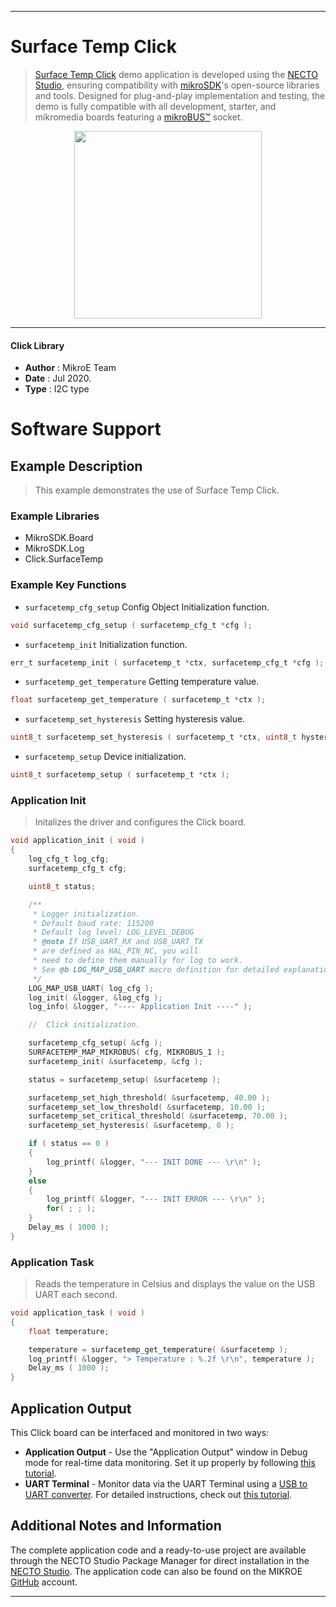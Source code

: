 
---
# Surface Temp Click

> [Surface Temp Click](https://www.mikroe.com/?pid_product=MIKROE-4205) demo application is developed using
the [NECTO Studio](https://www.mikroe.com/necto), ensuring compatibility with [mikroSDK](https://www.mikroe.com/mikrosdk)'s
open-source libraries and tools. Designed for plug-and-play implementation and testing, the demo is fully compatible with
all development, starter, and mikromedia boards featuring a [mikroBUS&trade;](https://www.mikroe.com/mikrobus) socket.

<p align="center">
  <img src="https://www.mikroe.com/?pid_product=MIKROE-4205&image=1" height=300px>
</p>

---

#### Click Library

- **Author**        : MikroE Team
- **Date**          : Jul 2020.
- **Type**          : I2C type

# Software Support

## Example Description

> This example demonstrates the use of Surface Temp Click.

### Example Libraries

- MikroSDK.Board
- MikroSDK.Log
- Click.SurfaceTemp

### Example Key Functions

- `surfacetemp_cfg_setup` Config Object Initialization function. 
```c
void surfacetemp_cfg_setup ( surfacetemp_cfg_t *cfg );
``` 
 
- `surfacetemp_init` Initialization function. 
```c
err_t surfacetemp_init ( surfacetemp_t *ctx, surfacetemp_cfg_t *cfg );
```

- `surfacetemp_get_temperature` Getting temperature value. 
```c
float surfacetemp_get_temperature ( surfacetemp_t *ctx );
```
 
- `surfacetemp_set_hysteresis` Setting hysteresis value. 
```c
uint8_t surfacetemp_set_hysteresis ( surfacetemp_t *ctx, uint8_t hysteresis );
```

- `surfacetemp_setup` Device initialization. 
```c
uint8_t surfacetemp_setup ( surfacetemp_t *ctx );
```

### Application Init

> Initalizes the driver and configures the Click board.

```c
void application_init ( void )
{
    log_cfg_t log_cfg;
    surfacetemp_cfg_t cfg;

    uint8_t status;

    /** 
     * Logger initialization.
     * Default baud rate: 115200
     * Default log level: LOG_LEVEL_DEBUG
     * @note If USB_UART_RX and USB_UART_TX 
     * are defined as HAL_PIN_NC, you will 
     * need to define them manually for log to work. 
     * See @b LOG_MAP_USB_UART macro definition for detailed explanation.
     */
    LOG_MAP_USB_UART( log_cfg );
    log_init( &logger, &log_cfg );
    log_info( &logger, "---- Application Init ----" );

    //  Click initialization.

    surfacetemp_cfg_setup( &cfg );
    SURFACETEMP_MAP_MIKROBUS( cfg, MIKROBUS_1 );
    surfacetemp_init( &surfacetemp, &cfg );

    status = surfacetemp_setup( &surfacetemp );

    surfacetemp_set_high_threshold( &surfacetemp, 40.00 );
    surfacetemp_set_low_threshold( &surfacetemp, 10.00 );
    surfacetemp_set_critical_threshold( &surfacetemp, 70.00 );
    surfacetemp_set_hysteresis( &surfacetemp, 0 );

    if ( status == 0 )
    {
        log_printf( &logger, "--- INIT DONE --- \r\n" );
    }
    else
    {
        log_printf( &logger, "--- INIT ERROR --- \r\n" );
        for( ; ; );
    }
    Delay_ms ( 1000 );
}
```

### Application Task

> Reads the temperature in Celsius and displays the value on the USB UART each second.

```c
void application_task ( void )
{
    float temperature;

    temperature = surfacetemp_get_temperature( &surfacetemp );
    log_printf( &logger, "> Temperature : %.2f \r\n", temperature );
    Delay_ms ( 1000 );
}
```


## Application Output

This Click board can be interfaced and monitored in two ways:
- **Application Output** - Use the "Application Output" window in Debug mode for real-time data monitoring.
Set it up properly by following [this tutorial](https://www.youtube.com/watch?v=ta5yyk1Woy4).
- **UART Terminal** - Monitor data via the UART Terminal using
a [USB to UART converter](https://www.mikroe.com/click/interface/usb?interface*=uart,uart). For detailed instructions,
check out [this tutorial](https://help.mikroe.com/necto/v2/Getting%20Started/Tools/UARTTerminalTool).

## Additional Notes and Information

The complete application code and a ready-to-use project are available through the NECTO Studio Package Manager for 
direct installation in the [NECTO Studio](https://www.mikroe.com/necto). The application code can also be found on
the MIKROE [GitHub](https://github.com/MikroElektronika/mikrosdk_click_v2) account.

---
